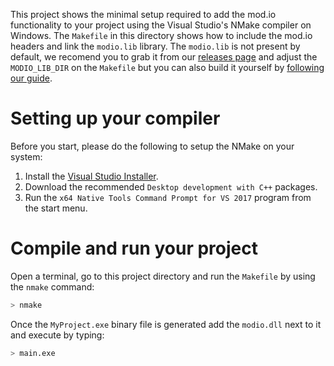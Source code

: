 This project shows the minimal setup required to add the mod.io functionality to your project using the Visual Studio's NMake compiler on Windows. The `Makefile` in this directory shows how to include the mod.io headers and link the `modio.lib` library. The `modio.lib` is not present by default, we recomend you to grab it from our [releases page](https://github.com/DBolical/modioSDK/releases) and adjust the `MODIO_LIB_DIR` on the `Makefile` but you can also build it yourself by [following our guide](https://github.com/DBolical/modioSDK/wiki/Building).

# Setting up your compiler

Before you start, please do the following to setup the NMake on your system:

1. Install the [Visual Studio Installer](https://www.visualstudio.com/downloads/?utm_source=mscom&utm_campaign=msdocs).
2. Download the recommended `Desktop development with C++` packages.
3. Run the `x64 Native Tools Command Prompt for VS 2017` program from the start menu.

# Compile and run your project

Open a terminal, go to this project directory and run the `Makefile` by using the `nmake` command:

```bash
> nmake
```

Once the `MyProject.exe` binary file is generated add the `modio.dll` next to it and execute by typing:

```bash
> main.exe
```
